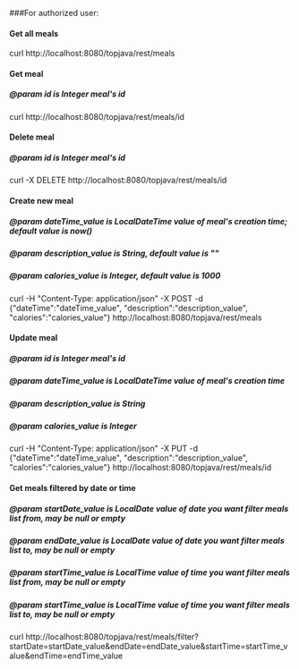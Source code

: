 ###For authorized user:

#### Get all meals
curl http://localhost:8080/topjava/rest/meals

#### Get meal
##### @param id is Integer meal's id
curl http://localhost:8080/topjava/rest/meals/id

#### Delete meal
##### @param id is Integer meal's id
curl -X DELETE http://localhost:8080/topjava/rest/meals/id

#### Create new meal
##### @param dateTime_value is LocalDateTime value of meal's creation time; default value is now()
##### @param description_value is String, default value is ""
##### @param calories_value is Integer, default value is 1000
curl -H "Content-Type: application/json" -X POST -d {"dateTime":"dateTime_value", "description":"description_value", "calories":"calories_value"} http://localhost:8080/topjava/rest/meals

#### Update meal
##### @param id is Integer meal's id
##### @param dateTime_value is LocalDateTime value of meal's creation time
##### @param description_value is String
##### @param calories_value is Integer
curl -H "Content-Type: application/json" -X PUT -d {"dateTime":"dateTime_value", "description":"description_value", "calories":"calories_value"} http://localhost:8080/topjava/rest/meals/id

#### Get meals filtered by date or time
##### @param startDate_value is LocalDate value of date you want filter meals list from, may be null or empty
##### @param endDate_value is LocalDate value of date you want filter meals list to, may be null or empty
##### @param startTime_value is LocalTime value of time you want filter meals list from, may be null or empty
##### @param startTime_value is LocalTime value of time you want filter meals list to, may be null or empty
curl http://localhost:8080/topjava/rest/meals/filter?startDate=startDate_value&endDate=endDate_value&startTime=startTime_value&endTime=endTime_value
